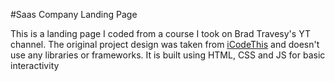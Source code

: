 #Saas Company Landing Page

This is a landing page I coded from a course I took on Brad Travesy's YT channel. The original project design was taken from [iCodeThis](https://icodethis.com/?ref=traversy) and doesn't use any libraries or frameworks. It is built using HTML, CSS and JS for basic interactivity